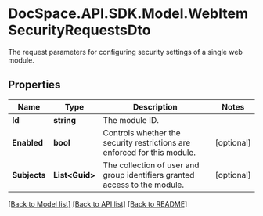 # DocSpace.API.SDK.Model.WebItemSecurityRequestsDto
The request parameters for configuring security settings of a single web module.

## Properties

Name | Type | Description | Notes
------------ | ------------- | ------------- | -------------
**Id** | **string** | The module ID. | 
**Enabled** | **bool** | Controls whether the security restrictions are enforced for this module. | [optional] 
**Subjects** | **List&lt;Guid&gt;** | The collection of user and group identifiers granted access to the module. | [optional] 

[[Back to Model list]](../README.md#documentation-for-models) [[Back to API list]](../README.md#documentation-for-api-endpoints) [[Back to README]](../README.md)

